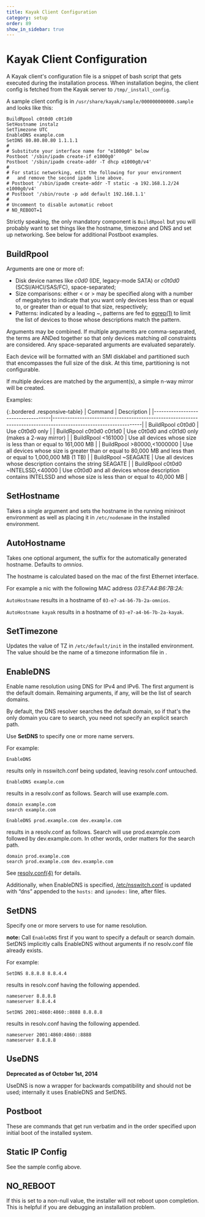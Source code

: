 ```yaml
---
title: Kayak Client Configuration
category: setup
order: 89
show_in_sidebar: true
---
```


# Kayak Client Configuration

A Kayak client's configuration file is a snippet of bash script that
gets executed during the installation process. When installation begins,
the client config is fetched from the Kayak server to `/tmp/_install_config`.

A sample client config is in `/usr/share/kayak/sample/000000000000.sample` and
looks like this:

```
BuildRpool c0t0d0 c0t1d0
SetHostname instalz
SetTimezone UTC
EnableDNS example.com
SetDNS 80.80.80.80 1.1.1.1
#
# Substitute your interface name for "e1000g0" below
Postboot '/sbin/ipadm create-if e1000g0'
Postboot '/sbin/ipadm create-addr -T dhcp e1000g0/v4'
#
# For static networking, edit the following for your environment
#   and remove the second ipadm line above.
# Postboot '/sbin/ipadm create-addr -T static -a 192.168.1.2/24 e1000g0/v4'
# Postboot '/sbin/route -p add default 192.168.1.1'
#
# Uncomment to disable automatic reboot
# NO_REBOOT=1
```

Strictly speaking, the only mandatory component is `BuildRpool` but
you will probably want to set things like the hostname, timezone and DNS
and set up networking. See below for additional Postboot examples.

## BuildRpool

Arguments are one or more of:

* Disk device names like _c0d0_ (IDE, legacy-mode SATA) or _c0t0d0_
  (SCSI/AHCI/SAS/FC), space-separated;
* Size comparisons: either &lt; or &gt; may be specified along with a number
  of megabytes to indicate that you want only devices less than or equal to,
  or greater than or equal to that size, respectively;
* Patterns: indicated by a leading _~_, patterns are fed to
   [egrep(1)](http://illumos.org/man/1/egrep)
  to limit the list of devices to those whose descriptions match the pattern.

Arguments may be combined. If multiple arguments are comma-separated,
the terms are ANDed together so that only devices matching *all*
constraints are considered. Any space-separated arguments are evaluated
separately.

Each device will be formatted with an SMI disklabel and partitioned such
that encompasses the full size of the disk. At this time, partitioning
is not configurable.

If multiple devices are matched by the argument(s), a simple n-way
mirror will be created.

Examples:

{:.bordered .responsive-table}
| Command                            | Description                                                                                                      |
|------------------------------------|------------------------------------------------------------------------------------------------------------------|
| BuildRpool c0t0d0                  | Use c0t0d0 only                                                                                                  |
| BuildRpool c0t0d0 c0t1d0           | Use c0t0d0 and c0t1d0 only (makes a 2-way mirror)                                                                |
| BuildRpool <161000                 | Use all devices whose size is less than or equal to 161,000 MB                                                   |
| BuildRpool >80000,<1000000         | Use all devices whose size is greater than or equal to 80,000 MB and less than or equal to 1,000,000 MB (1 TB)   |
| BuildRpool ~SEAGATE                | Use all devices whose description contains the string SEAGATE                                                    |
| BuildRpool c0t0d0 ~INTELSSD,<40000 | Use c0t0d0 and all devices whose description contains INTELSSD and whose size is less than or equal to 40,000 MB |

## SetHostname

Takes a single argument and sets the hostname in the running miniroot
environment as well as placing it in `/etc/nodename` in the installed
environment.

## AutoHostname

Takes one optional argument, the suffix for the automatically generated
hostname. Defaults to *omnios*.

The hostname is calculated based on the mac of the first Ethernet
interface.

For example a nic with the following MAC address *03:E7:A4:B6:7B:2A*:

`AutoHostname` results in a hostname of `03-e7-a4-b6-7b-2a-omnios`.

`AutoHostname kayak` results in a hostname of `03-e7-a4-b6-7b-2a-kayak`.

## SetTimezone

Updates the value of TZ in `/etc/default/init` in the installed
environment. The value should be the name of a timezone information
file in .

## EnableDNS

Enable name resolution using DNS for IPv4 and IPv6. The first argument
is the default domain. Remaining arguments, if any, will be the list of
search domains.

By default, the DNS resolver searches the default domain, so if that's
the only domain you care to search, you need not specify an explicit
search path.

Use **SetDNS** to specify one or more name servers.

For example:

```
EnableDNS
```

results only in nsswitch.conf being updated, leaving resolv.conf
untouched.

```
EnableDNS example.com
```

results in a resolv.conf as follows. Search will use example.com.

```
domain example.com
search example.com
```

```
EnableDNS prod.example.com dev.example.com
```

results in a resolv.conf as follows. Search will use prod.example.com
followed by dev.example.com. In other words, order matters for the
search path.

```
domain prod.example.com
search prod.example.com dev.example.com
```

See [resolv.conf(4)](http://illumos.org/man/4/resolv.conf) for details.

Additionally, when EnableDNS is specified,
[/etc/nsswitch.conf](http://illumos.org/man/4/nsswitch.conf) is updated
with “dns” appended to the `hosts:` and `ipnodes:` line, after files.

## SetDNS

Specify one or more servers to use for name resolution.

**note:** Call `EnableDNS` first if you want to specify a default or
search domain. SetDNS implicitly calls EnableDNS without
arguments if no resolv.conf file already exists.

For example:

```
SetDNS 8.8.8.8 8.8.4.4
```

results in resolv.conf having the following appended.

```
nameserver 8.8.8.8
nameserver 8.8.4.4
```

```
SetDNS 2001:4860:4860::8888 8.8.8.8
```

results in resolv.conf having the following appended.

```
nameserver 2001:4860:4860::8888
nameserver 8.8.8.8
```

## UseDNS

**Deprecated as of October 1st, 2014**

UseDNS is now a wrapper for backwards compatibility and should not be used;
internally it uses EnableDNS and SetDNS.

## Postboot

These are commands that get run verbatim and in the order specified upon
initial boot of the installed system.

## Static IP Config

See the sample config above.

## NO\_REBOOT

If this is set to a non-null value, the installer will not reboot upon
completion. This is helpful if you are debugging an installation
problem.

